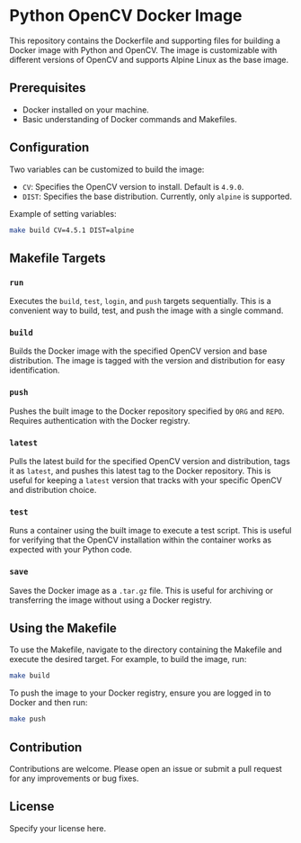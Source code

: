 # Python OpenCV Docker Image

This repository contains the Dockerfile and supporting files for building a Docker image with Python and OpenCV. The image is customizable with different versions of OpenCV and supports Alpine Linux as the base image.

## Prerequisites

- Docker installed on your machine.
- Basic understanding of Docker commands and Makefiles.

## Configuration

Two variables can be customized to build the image:

- `CV`: Specifies the OpenCV version to install. Default is `4.9.0`.
- `DIST`: Specifies the base distribution. Currently, only `alpine` is supported.

Example of setting variables:

```bash
make build CV=4.5.1 DIST=alpine
```

## Makefile Targets

### `run`

Executes the `build`, `test`, `login`, and `push` targets sequentially. This is a convenient way to build, test, and push the image with a single command.

### `build`

Builds the Docker image with the specified OpenCV version and base distribution. The image is tagged with the version and distribution for easy identification.

### `push`

Pushes the built image to the Docker repository specified by `ORG` and `REPO`. Requires authentication with the Docker registry.

### `latest`

Pulls the latest build for the specified OpenCV version and distribution, tags it as `latest`, and pushes this latest tag to the Docker repository. This is useful for keeping a `latest` version that tracks with your specific OpenCV and distribution choice.

### `test`

Runs a container using the built image to execute a test script. This is useful for verifying that the OpenCV installation within the container works as expected with your Python code.

### `save`

Saves the Docker image as a `.tar.gz` file. This is useful for archiving or transferring the image without using a Docker registry.

## Using the Makefile

To use the Makefile, navigate to the directory containing the Makefile and execute the desired target. For example, to build the image, run:

```bash
make build
```

To push the image to your Docker registry, ensure you are logged in to Docker and then run:

```bash
make push
```

## Contribution

Contributions are welcome. Please open an issue or submit a pull request for any improvements or bug fixes.

## License

Specify your license here.
